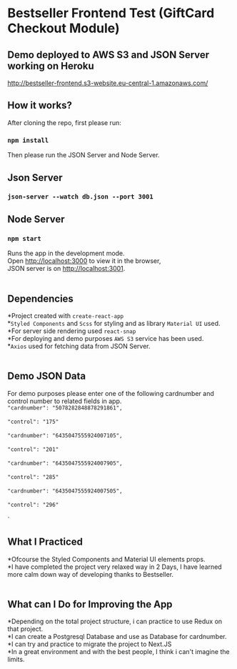 # Bestseller Frontend Test (GiftCard Checkout Module)

## Demo deployed to AWS S3 and JSON Server working on Heroku
http://bestseller-frontend.s3-website.eu-central-1.amazonaws.com/
<br>

## How it works?

After cloning the repo, first please run:

### `npm install`

Then please run the JSON Server and Node Server.

## Json Server

### `json-server --watch db.json --port 3001`

## Node Server

### `npm start`

Runs the app in the development mode.<br>
Open [http://localhost:3000](http://localhost:3000) to view it in the browser,<br>
JSON server is on [http://localhost:3001](http://localhost:3001).<br>
<br>
## Dependencies

 *Project created with `create-react-app`<br>
 *`Styled Components` and `Scss` for styling and as library `Material UI` used. <br>
 *For server side rendering used `react-snap`<br>
 *For deploying and demo purposes `AWS S3` service has been used.<br>
 *`Axios` used for fetching data from JSON Server.<br>
<br>
## Demo JSON Data

For demo purposes please enter one of the following cardnumber and control number to related fields in app. 
<br>
`
"cardnumber": "5078282848878291861",
`
<br>
<br>
`
"control": "175"
`
<br>
<br>
`
"cardnumber": "6435047555924007105",
`
<br>
<br>
`
"control": "201"
`
<br>
<br>
`
"cardnumber": "6435047555924007905",
`
<br>
<br>
`
"control": "285"
`
<br>
<br>
`
"cardnumber": "6435047555924007505",
`
<br>
<br>
`
"control": "296"
`
<br>
<br>
`
## What I Practiced

*Ofcourse the Styled Components and Material UI elements props.<br>
*I have completed the project very relaxed way in 2 Days, I have learned more calm down way of developing thanks to Bestseller.<br> 
<br>
## What can I Do for Improving the App

*Depending on the total project structure, i can practice to use Redux on that project.<br>
*I can create a Postgresql Database and use as Database for cardnumber.<br>
*I can try and practice to migrate the project to Next.JS<br>
*In a great environment and with the best people, I think i can't imagine the limits.<br>
